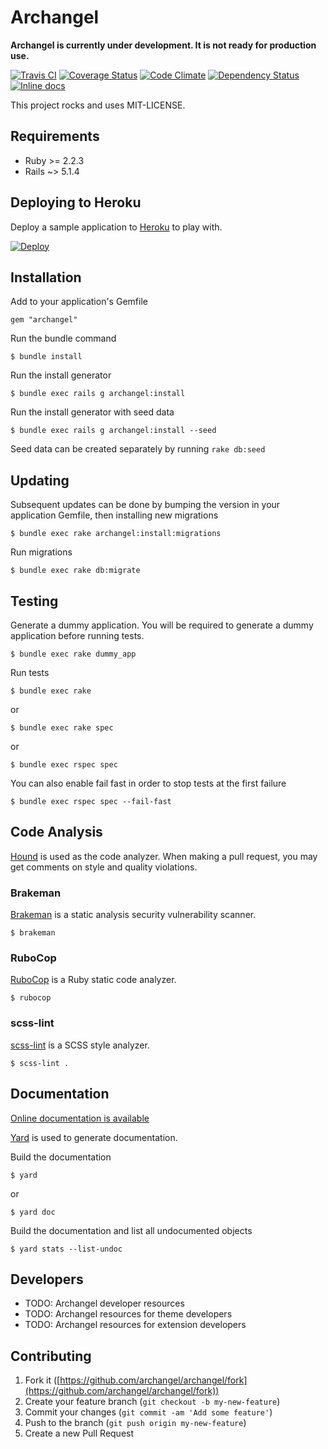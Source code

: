 # Archangel

**Archangel is currently under development. It is not ready for production use.**

[![Travis CI](https://travis-ci.org/archangel/archangel.svg?branch=master)](https://travis-ci.org/archangel/archangel)
[![Coverage Status](https://coveralls.io/repos/github/archangel/archangel/badge.svg?branch=master)](https://coveralls.io/github/archangel/archangel?branch=master)
[![Code Climate](https://codeclimate.com/github/archangel/archangel/badges/gpa.svg)](https://codeclimate.com/github/archangel/archangel)
[![Dependency Status](https://gemnasium.com/badges/github.com/archangel/archangel.svg)](https://gemnasium.com/github.com/archangel/archangel)
[![Inline docs](http://inch-ci.org/github/archangel/archangel.svg?branch=master)](http://inch-ci.org/github/archangel/archangel)

This project rocks and uses MIT-LICENSE.

## Requirements

- Ruby >= 2.2.3
- Rails ~> 5.1.4

## Deploying to Heroku

Deploy a sample application to [Heroku](https://www.heroku.com/) to play with.

[![Deploy](https://www.herokucdn.com/deploy/button.svg)](https://heroku.com/deploy?template=https://github.com/archangel/sample)

## Installation

Add to your application's Gemfile

```
gem "archangel"
```

Run the bundle command

```
$ bundle install
```

Run the install generator

```
$ bundle exec rails g archangel:install
```

Run the install generator with seed data

```
$ bundle exec rails g archangel:install --seed
```

Seed data can be created separately by running `rake db:seed`

## Updating

Subsequent updates can be done by bumping the version in your application Gemfile, then installing new migrations

```
$ bundle exec rake archangel:install:migrations
```

Run migrations

```
$ bundle exec rake db:migrate
```

## Testing

Generate a dummy application. You will be required to generate a dummy application before running tests.

```
$ bundle exec rake dummy_app
```

Run tests

```
$ bundle exec rake
```

or

```
$ bundle exec rake spec
```

or

```
$ bundle exec rspec spec
```

You can also enable fail fast in order to stop tests at the first failure

```
$ bundle exec rspec spec --fail-fast
```

## Code Analysis

[Hound](https://houndci.com/) is used as the code analyzer. When making a pull request, you may get comments on style and quality violations.

### Brakeman

[Brakeman](https://github.com/presidentbeef/brakeman) is a static analysis security vulnerability scanner.

```
$ brakeman
```

### RuboCop

[RuboCop](https://github.com/bbatsov/rubocop) is a Ruby static code analyzer.

```
$ rubocop
```

### scss-lint

[scss-lint](https://github.com/brigade/scss-lint) is a SCSS style analyzer.

```
$ scss-lint .
```

## Documentation

[Online documentation is available](http://www.rubydoc.info/github/archangel/archangel/master)

[Yard](https://github.com/lsegal/yard) is used to generate documentation.

Build the documentation

```
$ yard
```

or

```
$ yard doc
```

Build the documentation and list all undocumented objects

```
$ yard stats --list-undoc
```

## Developers

- TODO: Archangel developer resources
- TODO: Archangel resources for theme developers
- TODO: Archangel resources for extension developers

## Contributing

1.  Fork it ([https://github.com/archangel/archangel/fork](https://github.com/archangel/archangel/fork))
2.  Create your feature branch (`git checkout -b my-new-feature`)
3.  Commit your changes (`git commit -am 'Add some feature'`)
4.  Push to the branch (`git push origin my-new-feature`)
5.  Create a new Pull Request
